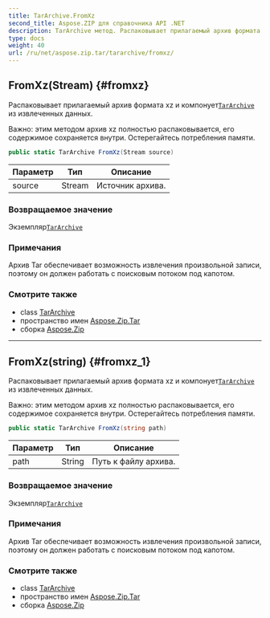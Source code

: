 ```yaml
---
title: TarArchive.FromXz
second_title: Aspose.ZIP для справочника API .NET
description: TarArchive метод. Распаковывает прилагаемый архив формата xz и компонуетTarArchive из извлеченных данных.
type: docs
weight: 40
url: /ru/net/aspose.zip.tar/tararchive/fromxz/
---
```

## FromXz(Stream) {#fromxz}

Распаковывает прилагаемый архив формата xz и компонует[`TarArchive`](../) из извлеченных данных.

Важно: этим методом архив xz полностью распаковывается, его содержимое сохраняется внутри. Остерегайтесь потребления памяти.

```csharp
public static TarArchive FromXz(Stream source)
```

| Параметр | Тип | Описание |
| --- | --- | --- |
| source | Stream | Источник архива. |

### Возвращаемое значение

Экземпляр[`TarArchive`](../)

### Примечания

Архив Tar обеспечивает возможность извлечения произвольной записи, поэтому он должен работать с поисковым потоком под капотом.

### Смотрите также

* class [TarArchive](../)
* пространство имен [Aspose.Zip.Tar](../../tararchive/)
* сборка [Aspose.Zip](../../../)

---

## FromXz(string) {#fromxz_1}

Распаковывает прилагаемый архив формата xz и компонует[`TarArchive`](../) из извлеченных данных.

Важно: этим методом архив xz полностью распаковывается, его содержимое сохраняется внутри. Остерегайтесь потребления памяти.

```csharp
public static TarArchive FromXz(string path)
```

| Параметр | Тип | Описание |
| --- | --- | --- |
| path | String | Путь к файлу архива. |

### Возвращаемое значение

Экземпляр[`TarArchive`](../)

### Примечания

Архив Tar обеспечивает возможность извлечения произвольной записи, поэтому он должен работать с поисковым потоком под капотом.

### Смотрите также

* class [TarArchive](../)
* пространство имен [Aspose.Zip.Tar](../../tararchive/)
* сборка [Aspose.Zip](../../../)


